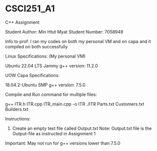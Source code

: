 # CSCI251_A1
C++ Assignment

Student Author: Min Htut Myat
Student Number: 7058949

Info to prof: I ran my codes on both my personal VM and on capa and it compiled on both successfully 

Linux Specifications: (My personal VM)

Ubuntu 22.04 LTS Jammy
g++ version: 11.2.0

UOW Capa Specifications:

18.04.2-Ubuntu SMP
g++ version: 7.5.0

Compile and Run command for multiple files:

g++ ITR.h ITR.cpp ITR_main.cpp -o ITR
./ITR Parts.txt Customers.txt Builders.txt

Instructions:

1. Create an empty text file called Output.txt 
Note: Output.txt file is the Output-file as instructed in Assignment 1

Important: May not run for g++ versions lower than 7.5.0
